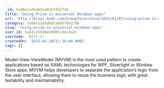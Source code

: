 ```yaml
---
_id: 5a88e1adbd6dca0d5f0d27d6
title: "Using Prism in Universal Windows apps"
url: 'http://blogs.msdn.com/b/mspfe/archive/2015/01/07/using-prism-in-universal-windows-apps.aspx'
category: 5a88e1adbd6dca0d5f0d27d6
slug: 'using-prism-in-universal-windows-apps'
user_id: 5a83ce59d6eb0005c4ecda2c
username: 'bill-s'
createdOn: '2015-01-10T11:16:04.000Z'
tags: []
---
```


Model-View-ViewModel (MVVM) is the most used pattern to create applications based on XAML technologies for WPF, Silverlight or Window Store apps. MVVM helps developers to separate the application’s logic from the user interface, allowing them to reuse the business logic with great testability and maintainability.
